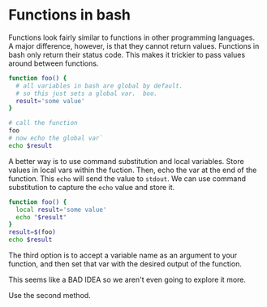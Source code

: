 # Functions in bash

Functions look fairly similar to functions in other programming languages.  
A major difference, however, is that they cannot return values.  Functions
in bash only return their status code.  This makes it trickier to pass
values around between functions.  


```bash
function foo() {
  # all variables in bash are global by default.
  # so this just sets a global var.  boo.
  result='some value'
}

# call the function
foo
# now echo the global var`
echo $result
```

A better way is to use command substitution and local variables.  Store
values in local vars within the fuction. Then, echo the var at the end
of the function.  This `echo` will send the value to `stdout`.  We can
use command substitution to capture the `echo` value and store it.

```bash
function foo() {
  local result='some value'
  echo "$result"
}
result=$(foo)
echo $result
```

The third option is to accept a variable name as an argument to your function,
and then set that var with the desired output of the function.

This seems like a BAD IDEA so we aren't even going to explore it more.

Use the second method. 
